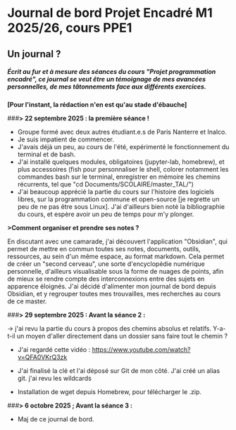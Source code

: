 # Journal de bord Projet Encadré M1 2025/26, cours PPE1

## Un journal ?
##### ***Écrit au fur et à mesure des séances du cours "Projet programmation encadré", ce journal se veut être un témoignage de mes avancées personnelles, de mes tâtonnements face aux différents exercices.***

**[Pour l'instant, la rédaction n'en est qu'au stade d'ébauche]**

###**> 22 septembre 2025 : la première séance !**

- Groupe formé avec deux autres étudiant.e.s de Paris Nanterre et Inalco.
- Je suis impatient de commencer.
- J'avais déjà un peu, au cours de l'été, expérimenté le fonctionnement du terminal et de bash.
- J'ai installé quelques modules, obligatoires (jupyter-lab, homebrew), et plus accessoires (fish pour personnaliser le shell, colorer notamment les commandes bash sur le terminal, enregistrer en mémoire les chemins récurrents, tel que "cd Documents/SCOLAIRE/master_TAL/")
- J'ai beaucoup apprécié la partie du cours sur l'histoire des logiciels libres, sur la programmation commune et open-source [je regrette un peu de ne pas être sous Linux]. J'ai d'ailleurs bien noté la bibliographie du cours, et espère avoir un peu de temps pour m'y plonger. 


 **>Comment organiser et prendre ses notes ?**

En discutant avec une camarade, j'ai découvert l'application "Obsidian", qui permet de mettre en commun toutes ses notes, documents, outils, ressources, au sein d'un même espace, au format markdown. Cela permet de créer un "second cerveau", une sorte d'encyclopédie numérique personnelle, d'ailleurs visualisable sous la forme de nuages de points, afin de mieux se rendre compte des interconnexions entre des sujets en apparence éloignés. J'ai décidé d'alimenter mon journal de bord depuis Obsidian, et y regrouper toutes mes trouvailles, mes recherches au cours de ce master. 


###**> 29 septembre 2025 : Avant la séance 2 :** 

-> j'ai revu la partie du cours à propos des chemins absolus et relatifs. Y-a-t-il un moyen d'aller directement dans un dossier sans faire tout le chemin ? 

- J'ai regardé cette vidéo : https://www.youtube.com/watch?v=QFA0VKrQ3zk

- J'ai finalisé la clé et l'ai déposé sur Git de mon côté. J'ai créé un alias git. 
j'ai revu les wildcards

- Installation de wget depuis Homebrew, pour télécharger le .zip.


###**> 6 octobre 2025 ; Avant la séance 3 :**

- Maj de ce journal de bord. 